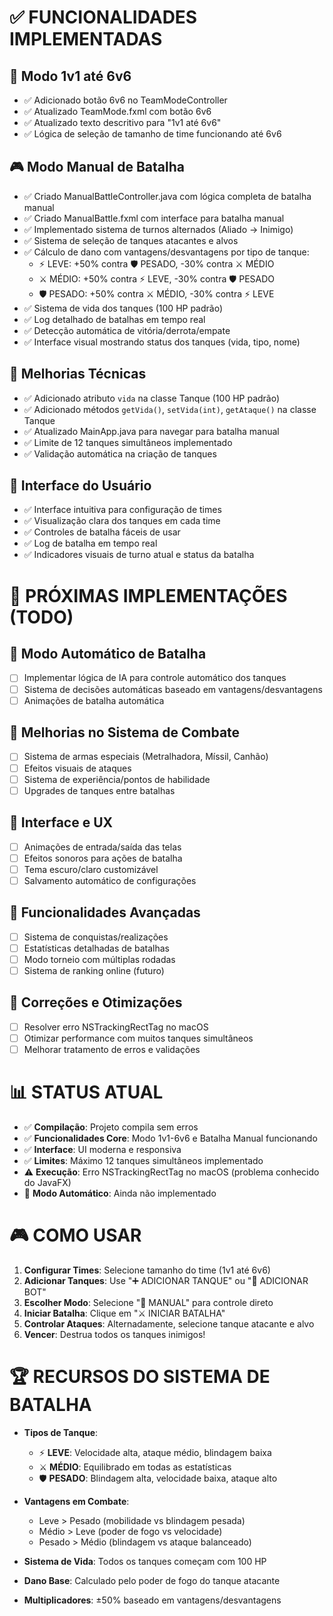 # ✅ FUNCIONALIDADES IMPLEMENTADAS

## 🎯 Modo 1v1 até 6v6
- ✅ Adicionado botão 6v6 no TeamModeController
- ✅ Atualizado TeamMode.fxml com botão 6v6
- ✅ Atualizado texto descritivo para "1v1 até 6v6"
- ✅ Lógica de seleção de tamanho de time funcionando até 6v6

## 🎮 Modo Manual de Batalha
- ✅ Criado ManualBattleController.java com lógica completa de batalha manual
- ✅ Criado ManualBattle.fxml com interface para batalha manual
- ✅ Implementado sistema de turnos alternados (Aliado → Inimigo)
- ✅ Sistema de seleção de tanques atacantes e alvos
- ✅ Cálculo de dano com vantagens/desvantagens por tipo de tanque:
  - ⚡ LEVE: +50% contra 🛡️ PESADO, -30% contra ⚔️ MÉDIO
  - ⚔️ MÉDIO: +50% contra ⚡ LEVE, -30% contra 🛡️ PESADO
  - 🛡️ PESADO: +50% contra ⚔️ MÉDIO, -30% contra ⚡ LEVE
- ✅ Sistema de vida dos tanques (100 HP padrão)
- ✅ Log detalhado de batalhas em tempo real
- ✅ Detecção automática de vitória/derrota/empate
- ✅ Interface visual mostrando status dos tanques (vida, tipo, nome)

## 🔧 Melhorias Técnicas
- ✅ Adicionado atributo `vida` na classe Tanque (100 HP padrão)
- ✅ Adicionado métodos `getVida()`, `setVida(int)`, `getAtaque()` na classe Tanque
- ✅ Atualizado MainApp.java para navegar para batalha manual
- ✅ Limite de 12 tanques simultâneos implementado
- ✅ Validação automática na criação de tanques

## 🎨 Interface do Usuário
- ✅ Interface intuitiva para configuração de times
- ✅ Visualização clara dos tanques em cada time
- ✅ Controles de batalha fáceis de usar
- ✅ Log de batalha em tempo real
- ✅ Indicadores visuais de turno atual e status da batalha

# 🚧 PRÓXIMAS IMPLEMENTAÇÕES (TODO)

## 🤖 Modo Automático de Batalha
- [ ] Implementar lógica de IA para controle automático dos tanques
- [ ] Sistema de decisões automáticas baseado em vantagens/desvantagens
- [ ] Animações de batalha automática

## 🎯 Melhorias no Sistema de Combate
- [ ] Sistema de armas especiais (Metralhadora, Míssil, Canhão)
- [ ] Efeitos visuais de ataques
- [ ] Sistema de experiência/pontos de habilidade
- [ ] Upgrades de tanques entre batalhas

## 🎨 Interface e UX
- [ ] Animações de entrada/saída das telas
- [ ] Efeitos sonoros para ações de batalha
- [ ] Tema escuro/claro customizável
- [ ] Salvamento automático de configurações

## 🔧 Funcionalidades Avançadas
- [ ] Sistema de conquistas/realizações
- [ ] Estatísticas detalhadas de batalhas
- [ ] Modo torneio com múltiplas rodadas
- [ ] Sistema de ranking online (futuro)

## 🐛 Correções e Otimizações
- [ ] Resolver erro NSTrackingRectTag no macOS
- [ ] Otimizar performance com muitos tanques simultâneos
- [ ] Melhorar tratamento de erros e validações

# 📊 STATUS ATUAL
- ✅ **Compilação**: Projeto compila sem erros
- ✅ **Funcionalidades Core**: Modo 1v1-6v6 e Batalha Manual funcionando
- ✅ **Interface**: UI moderna e responsiva
- ✅ **Limites**: Máximo 12 tanques simultâneos implementado
- ⚠️ **Execução**: Erro NSTrackingRectTag no macOS (problema conhecido do JavaFX)
- 🚧 **Modo Automático**: Ainda não implementado

# 🎮 COMO USAR

1. **Configurar Times**: Selecione tamanho do time (1v1 até 6v6)
2. **Adicionar Tanques**: Use "➕ ADICIONAR TANQUE" ou "🤖 ADICIONAR BOT"
3. **Escolher Modo**: Selecione "🎯 MANUAL" para controle direto
4. **Iniciar Batalha**: Clique em "⚔️ INICIAR BATALHA"
5. **Controlar Ataques**: Alternadamente, selecione tanque atacante e alvo
6. **Vencer**: Destrua todos os tanques inimigos!

# 🏆 RECURSOS DO SISTEMA DE BATALHA

- **Tipos de Tanque**:
  - ⚡ **LEVE**: Velocidade alta, ataque médio, blindagem baixa
  - ⚔️ **MÉDIO**: Equilibrado em todas as estatísticas
  - 🛡️ **PESADO**: Blindagem alta, velocidade baixa, ataque alto

- **Vantagens em Combate**:
  - Leve > Pesado (mobilidade vs blindagem pesada)
  - Médio > Leve (poder de fogo vs velocidade)
  - Pesado > Médio (blindagem vs ataque balanceado)

- **Sistema de Vida**: Todos os tanques começam com 100 HP
- **Dano Base**: Calculado pelo poder de fogo do tanque atacante
- **Multiplicadores**: ±50% baseado em vantagens/desvantagens

